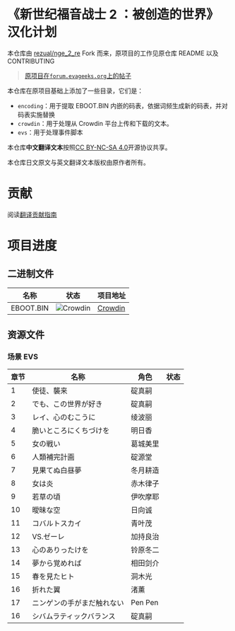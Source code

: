 # 《新世纪福音战士 2 ：被创造的世界》汉化计划

本仓库由 [rezual/nge_2_re](https://github.com/rezual/nge_2_re/) Fork 而来，原项目的工作见原仓库 README 以及 CONTRIBUTING

> [原项目在`forum.evageeks.org`上的帖子](https://forum.evageeks.org/thread/1393/Game-Neon-Genesis-Evangelion-2-Another-Cases/700/)

本仓库在原项目基础上添加了一些目录，它们是：

- `encoding`：用于提取 EBOOT.BIN 内嵌的码表，依据词频生成新的码表，并对码表实施替换
- `crowdin`：用于处理从 Crowdin 平台上传和下载的文本。
- `evs`：用于处理事件脚本

本仓库**中文翻译文本**按照[CC BY-NC-SA 4.0](https://creativecommons.org/licenses/by-nc-sa/4.0/)开源协议共享。

本仓库日文原文与英文翻译文本版权由原作者所有。

# 贡献
阅读[翻译贡献指南](./CROWDIN_CONTRIBUTING.md)

# 项目进度

## 二进制文件

| 名称      | 状态                                                      | 项目地址                                    |
| --------- | --------------------------------------------------------- | ------------------------------------------- |
| EBOOT.BIN | ![Crowdin](https://badges.crowdin.net/nge2/localized.svg) | [Crowdin](https://crowdin.com/project/nge2) |

## 资源文件

### 场景 EVS

| 章节 | 名称                       | 角色     | 状态 |
| ---- | -------------------------- | -------- | ---- |
| 1    | 使徒、襲来                 | 碇真嗣   |      |
| 2    | でも、この世界が好き       | 碇真嗣   |      |
| 3    | レイ、心のむこうに         | 绫波丽   |      |
| 4    | 脆いところにくちづけを     | 明日香   |      |
| 5    | 女の戦い                   | 葛城美里 |      |
| 6    | 人類補完計画               | 碇源堂   |      |
| 7    | 見果てぬ白昼夢             | 冬月耕造 |      |
| 8    | 女は炎                     | 赤木律子 |      |
| 9    | 若草の頃                   | 伊吹摩耶 |      |
| 10   | 曖昧な空                   | 日向诚   |      |
| 11   | コバルトスカイ             | 青叶茂   |      |
| 12   | VS.ゼーレ                  | 加持良治 |      |
| 13   | 心のありったけを           | 铃原冬二 |      |
| 14   | 夢から覚めれば             | 相田剑介 |      |
| 15   | 春を見たヒト               | 洞木光   |      |
| 16   | 折れた翼                   | 渚薰     |      |
| 17   | ニンゲンの手がまだ触れない | Pen Pen  |      |
| 16   | シバムラティックバランス   | 碇真嗣   |      |

